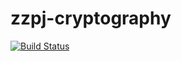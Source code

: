# zzpj-cryptography
[![Build Status](https://travis-ci.org/ignas456/zzpj-cryptography.svg?branch=master)](https://travis-ci.org/ignas456/zzpj-cryptography)
